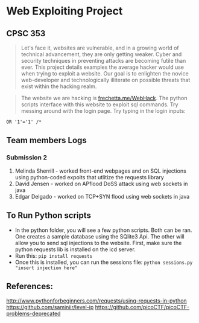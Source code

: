# Web Exploiting Project
## CPSC 353

> Let's face it, websites are vulnerable, and in a growing world of technical advancement, they are only getting weaker. Cyber and security techniques in preventing attacks are becoming futile than ever. This project details examples the average hacker would use when trying to exploit a website. Our goal is to enlighten the novice web-developer and technologically illiterate on possible threats that exist within the hacking realm.

> The website we are hacking is [frechetta.me/WebHack](http://frechetta.me/WebHack). The python scripts interface with this website to exploit sql commands. Try messing around with the login page. Try typing in the login inputs:
``` 
OR '1'='1' /*
```

## Team members Logs
### Submission 2
1. Melinda Sherrill - worked front-end webpages and on SQL injections using python-coded expoits that utlitize the requests library
2. David Jensen - worked on APflood DoSS attack using web sockets in java
3. Edgar Delgado - worked on TCP+SYN flood using web sockets in java

## To Run Python scripts
* In the python folder, you will see a few python scripts. Both can be ran. One creates a sample database using the SQlite3 Api. The other will allow you to send sql injections to the website. First, make sure the python requests lib is installed on the icd server.
*  Run this:
``` pip install requests ```
* Once this is installed, you can run the sessions file:
``` python sessions.py "insert injection here" ```

## References:
http://www.pythonforbeginners.com/requests/using-requests-in-python
https://github.com/saminiir/level-ip
https://github.com/picoCTF/picoCTF-problems-deprecated
